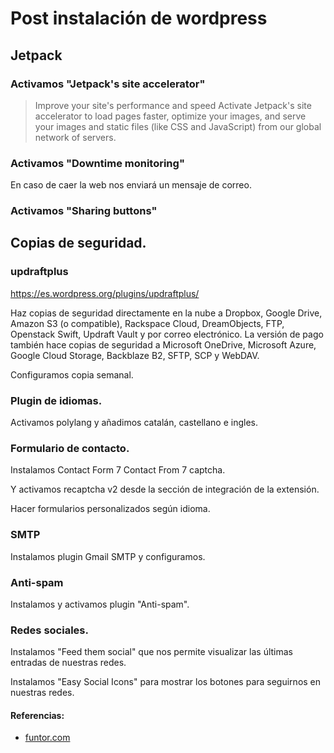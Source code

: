 # Post instalación de wordpress

## Jetpack

### Activamos "Jetpack's site accelerator"

> Improve your site's performance and speed
> Activate Jetpack's site accelerator to load pages faster, optimize your images,
> and serve your images and static files (like CSS and JavaScript) from our
> global network of servers.

### Activamos "Downtime monitoring"

En caso de caer la web nos enviará un mensaje de correo.

### Activamos "Sharing buttons"

## Copias de seguridad.

### updraftplus

https://es.wordpress.org/plugins/updraftplus/

Haz copias de seguridad directamente en la nube a Dropbox, Google Drive, Amazon
S3 (o compatible), Rackspace Cloud, DreamObjects, FTP, Openstack Swift, Updraft
Vault y por correo electrónico. La versión de pago también hace copias de
seguridad a Microsoft OneDrive, Microsoft Azure, Google Cloud Storage,
Backblaze B2, SFTP, SCP y WebDAV.

Configuramos copia semanal.

### Plugin de idiomas.

Activamos polylang y añadimos catalán, castellano e ingles.

### Formulario de contacto.

Instalamos Contact Form 7 Contact From 7 captcha.

Y activamos recaptcha v2 desde la sección de integración de la extensión.

Hacer formularios personalizados según idioma.


### SMTP

Instalamos plugin Gmail SMTP y configuramos.

### Anti-spam

Instalamos y activamos plugin "Anti-spam".

### Redes sociales.

Instalamos "Feed them social" que nos permite visualizar las últimas entradas de nuestras redes.

Instalamos "Easy Social Icons" para mostrar los botones para seguirnos en nuestras redes.

#### Referencias:

- [funtor.com](https://funtor.com/sitios-web-multi-idioma-divi-polylang/)




